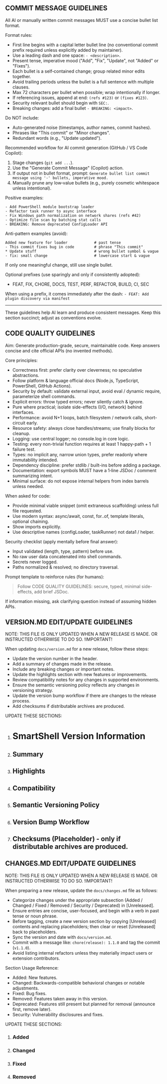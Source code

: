 ## COMMIT MESSAGE GUIDELINES

All AI or manually written commit messages MUST use a concise bullet list format.

Format rules:
- First line begins with a capital letter bullet line (no conventional commit prefix required unless explicitly added by maintainer).
- Use a leading dash and one space: `- <description>`.
- Present tense, imperative mood ("Add", "Fix", "Update", not "Added" or "Fixes").
- Each bullet is a self‑contained change; group related minor edits together.
- Avoid trailing periods unless the bullet is a full sentence with multiple clauses.
- Max 72 characters per bullet when possible; wrap intentionally if longer.
- If referencing issues, append at end: `(refs #123)` or `(fixes #123)`.
- Security relevant bullet should begin with `SEC:`.
- Breaking changes: add a final bullet `- BREAKING: <impact>`.

Do NOT include:
- Auto-generated noise (timestamps, author names, commit hashes).
- Phrases like "This commit" or "Minor changes".
- Redundant words (e.g., "Update updated").

Recommended workflow for AI commit generation (GitHub / VS Code Copilot):
1. Stage changes (`git add ...`).
2. Use the "Generate Commit Message" (Copilot) action.
3. If output not in bullet format, prompt: `Generate bullet list commit message using '-' bullets, imperative mood.`
4. Manually prune any low‑value bullets (e.g., purely cosmetic whitespace unless intentional).

Positive examples:
```
- Add PowerShell module bootstrap loader
- Refactor task runner to async interface
- Fix Windows path normalization on network shares (refs #42)
- Optimize file scan by batching stat calls
- BREAKING: Remove deprecated ConfigLoader API
```

Anti-pattern examples (avoid):
```
Added new feature for loader            # past tense
- This commit fixes bug in code         # phrase "This commit"
* Update stuff                          # wrong bullet symbol & vague
- fix: small change                     # lowercase start & vague
```

If only one meaningful change, still use single bullet.

Optional prefixes (use sparingly and only if consistently adopted):
- FEAT, FIX, CHORE, DOCS, TEST, PERF, REFACTOR, BUILD, CI, SEC

When using a prefix, it comes immediately after the dash:
`- FEAT: Add plugin discovery via manifest`

---
These guidelines help AI learn and produce consistent messages. Keep this section succinct; adjust as conventions evolve.


## CODE QUALITY GUIDELINES

Aim: Generate production-grade, secure, maintainable code. Keep answers concise and cite official APIs (no invented methods).

Core principles:
- Correctness first: prefer clarity over cleverness; no speculative abstractions.
- Follow platform & language official docs (Node.js, TypeScript, PowerShell, GitHub Actions).
- Security by default: validate external input, avoid eval / dynamic require, parameterize shell commands.
- Explicit errors: throw typed errors; never silently catch & ignore.
- Pure where practical; isolate side-effects (I/O, network) behind interfaces.
- Performance: avoid N+1 loops, batch filesystem / network calls, short-circuit early.
- Resource safety: always close handles/streams; use finally blocks for cleanup.
- Logging: use central logger; no console.log in core logic.
- Testing: every non-trivial function requires at least 1 happy-path + 1 failure test.
- Types: no implicit any, narrow union types, prefer readonly where immutability intended.
- Dependency discipline: prefer stdlib / built-ins before adding a package.
- Documentation: export symbols MUST have a 1‑line JSDoc / comment summarizing intent.
- Minimal surface: do not expose internal helpers from index barrels unless needed.

When asked for code:
- Provide minimal viable snippet (omit extraneous scaffolding) unless full file requested.
- Use modern syntax: async/await, const, for..of, template literals, optional chaining.
- Show imports explicitly.
- Use descriptive names (configLoader, taskRunner) not data1 / helper.

Security checklist (apply mentally before final answer):
- Input validated (length, type, pattern) before use.
- No raw user data concatenated into shell commands.
- Secrets never logged.
- Paths normalized & resolved; no directory traversal.

Prompt template to reinforce rules (for humans):
> Follow CODE QUALITY GUIDELINES: secure, typed, minimal side-effects, add brief JSDoc.

If information missing, ask clarifying question instead of assuming hidden APIs.


## VERSION.MD EDIT/UPDATE GUIDELINES

NOTE: THIS FILE IS ONLY UPDATED WHEN A NEW RELEASE IS MADE. OR INSTRUCTED OTHERWISE TO DO SO. !IMPORTANT!

When updating `docs/version.md` for a new release, follow these steps:
- Update the version number in the header.
- Add a summary of changes made in the release.
- Include any breaking changes or important notes.
- Update the highlights section with new features or improvements.
- Review compatibility notes for any changes in supported environments.
- Ensure the semantic versioning policy reflects any changes in versioning strategy.
- Update the version bump workflow if there are changes to the release process.
- Add checksums if distributable archives are produced.

UPDATE THESE SECTIONS:
1. # SmartShell Version Information
2. ## Summary
3. ## Highlights
4. ## Compatibility
5. ## Semantic Versioning Policy
6. ## Version Bump Workflow
7. ## Checksums (Placeholder) - only if distributable archives are produced.


## CHANGES.MD EDIT/UPDATE GUIDELINES

NOTE: THIS FILE IS ONLY UPDATED WHEN A NEW RELEASE IS MADE. OR INSTRUCTED OTHERWISE TO DO SO. !IMPORTANT!

When preparing a new release, update the `docs/changes.md` file as follows:
- Categorize changes under the appropriate subsection (Added / Changed / Fixed / Removed / Security / Deprecated) in [Unreleased].
- Ensure entries are concise, user-focused, and begin with a verb in past tense or noun phrase.
- Before tagging, create a new version section by copying [Unreleased] contents and replacing placeholders; then clear or reset [Unreleased] back to placeholders.
- Sync the version and date with `docs/version.md`.
- Commit with a message like: `chore(release): 1.1.0` and tag the commit (`v1.1.0`).
- Avoid listing internal refactors unless they materially impact users or extension contributors.

Section Usage Reference:
- Added: New features.
- Changed: Backwards-compatible behavioral changes or notable adjustments.
- Fixed: Bug fixes.
- Removed: Features taken away in this version.
- Deprecated: Features still present but planned for removal (announce first, remove later).
- Security: Vulnerability disclosures and fixes.

UPDATE THESE SECTIONS:
1. ### Added
2. ### Changed
3. ### Fixed
4. ### Removed

